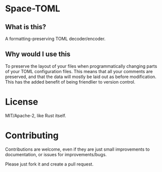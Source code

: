 # Space-TOML
## What is this?
A formatting-preserving TOML decoder/encoder.

## Why would I use this
To preserve the layout of your files when programmatically changing parts of your TOML configuration files. This means that all your comments are preserved, and that the data will mostly be laid out as before modification. This has the added benefit of being friendlier to version control.

# License
MIT/Apache-2, like Rust itself.

# Contributing
Contributions are welcome, even if they are just small improvements to documentation, or issues for improvements/bugs.

Please just fork it and create a pull request.
